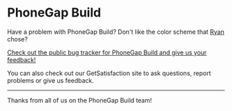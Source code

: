 PhoneGap Build
=====

Have a problem with PhoneGap Build? Don't like the color scheme that [Ryan](http://github.com/ryanbetts) chose?

[Check out the public bug tracker for PhoneGap Build and give us your feedback!](https://github.com/phonegap/build/issues)

You can also check out our GetSatisfaction site to ask questions, report problems or give us feedback.

---

Thanks from all of us on the PhoneGap Build team!